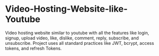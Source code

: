 # Video-Hosting-Website-like-Youtube
Video hosting website similar to youtube with all the features like login, signup, upload video, like, dislike, comment, reply, subscribe, and unsubscribe. Project uses all standard practices like JWT, bcrypt, access tokens, and refresh Tokens.
